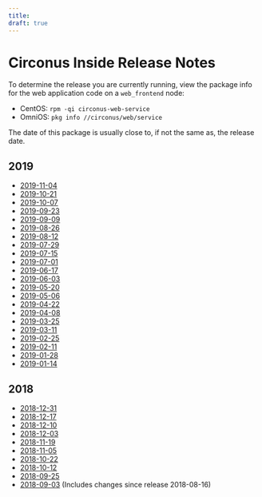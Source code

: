 ```yaml
---
title:
draft: true
---
```


# Circonus Inside Release Notes

To determine the release you are currently running, view the package info for
the web application code on a `web_frontend` node:
* CentOS: `rpm -qi circonus-web-service`
* OmniOS: `pkg info //circonus/web/service`

The date of this package is usually close to, if not the same as, the release
date.

## 2019
* [2019-11-04](/Changelog/20191104.md)
* [2019-10-21](/Changelog/20191021.md)
* [2019-10-07](/Changelog/20191007.md)
* [2019-09-23](/Changelog/20190923.md)
* [2019-09-09](/Changelog/20190909.md)
* [2019-08-26](/Changelog/20190826.md)
* [2019-08-12](/Changelog/20190812.md)
* [2019-07-29](/Changelog/20190729.md)
* [2019-07-15](/Changelog/20190715.md)
* [2019-07-01](/Changelog/20190701.md)
* [2019-06-17](/Changelog/20190617.md)
* [2019-06-03](/Changelog/20190603.md)
* [2019-05-20](/Changelog/20190520.md)
* [2019-05-06](/Changelog/20190506.md)
* [2019-04-22](/Changelog/20190422.md)
* [2019-04-08](/Changelog/20190408.md)
* [2019-03-25](/Changelog/20190325.md)
* [2019-03-11](/Changelog/20190311.md)
* [2019-02-25](/Changelog/20190225.md)
* [2019-02-11](/Changelog/20190211.md)
* [2019-01-28](/Changelog/20190128.md)
* [2019-01-14](/Changelog/20190114.md)

## 2018
* [2018-12-31](/Changelog/20181231.md)
* [2018-12-17](/Changelog/20181217.md)
* [2018-12-10](/Changelog/20181210.md)
* [2018-12-03](/Changelog/20181203.md)
* [2018-11-19](/Changelog/20181119.md)
* [2018-11-05](/Changelog/20181105.md)
* [2018-10-22](/Changelog/20181022.md)
* [2018-10-12](/Changelog/20181012.md)
* [2018-09-25](/Changelog/20180925.md)
* [2018-09-03](/Changelog/20180903.md) (Includes changes since release 2018-08-16)
